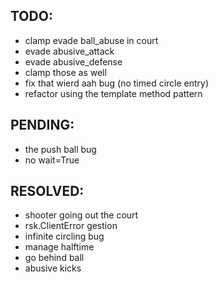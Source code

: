 ## TODO:
- clamp evade ball_abuse in court
- evade abusive_attack
- evade abusive_defense
- clamp those as well
- fix that wierd aah bug (no timed circle entry)
- refactor using the template method pattern

## PENDING:
- the push ball bug
- no wait=True

## RESOLVED:
- shooter going out the court
- rsk.ClientError gestion
- infinite circling bug
- manage halftime
- go behind ball
- abusive kicks
